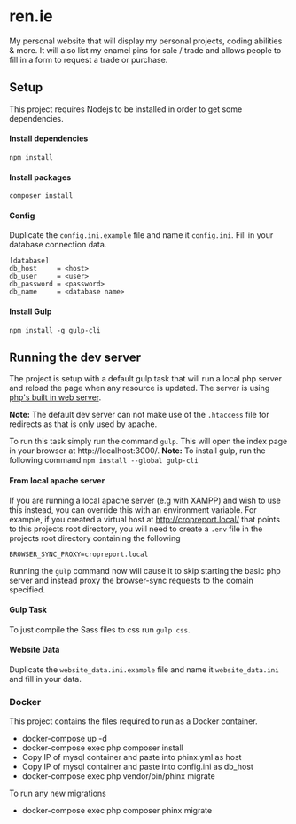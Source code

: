 # ren.ie
My personal website that will display my personal projects, coding abilities & more. It will also list my enamel pins for sale / trade and allows people to fill in a form to request a trade or purchase.

## Setup
This project requires Nodejs to be installed in order to get some dependencies.

#### Install dependencies
```
npm install
```

#### Install packages
```
composer install
```

#### Config
Duplicate the `config.ini.example` file and name it `config.ini`. Fill in your database connection data.
```
[database]
db_host     = <host>
db_user     = <user>
db_password = <password>
db_name     = <database name>
```
#### Install Gulp
```
npm install -g gulp-cli
```

## Running the dev server
The project is setup with a default gulp task that will run a local php server and reload the page when any resource is updated. The server is using [php's built in web server](https://www.php.net/manual/en/features.commandline.webserver.php).

**Note:** The default dev server can not make use of the `.htaccess` file for redirects as that is only used by apache.

To run this task simply run the command `gulp`. This will open the index page in your browser at http://localhost:3000/.
**Note:** To install gulp, run the following command `npm install --global gulp-cli`

#### From local apache server
If you are running a local apache server (e.g with XAMPP) and wish to use this instead, you can override this with an environment variable. For example, if you created a virtual host at http://cropreport.local/ that points to this projects root directory, you will need to create a `.env` file in the projects root directory containing the following
```
BROWSER_SYNC_PROXY=cropreport.local
```
Running the `gulp` command now will cause it to skip starting the basic php server and instead proxy the browser-sync requests to the domain specified.

#### Gulp Task
To just compile the Sass files to css run `gulp css`.

#### Website Data
Duplicate the `website_data.ini.example` file and name it `website_data.ini` and fill in your data.

### Docker
This project contains the files required to run as a Docker container.
 - docker-compose up -d
 - docker-compose exec php composer install
 - Copy IP of mysql container and paste into phinx.yml as host
 - Copy IP of mysql container and paste into config.ini as db_host
 - docker-compose exec php vendor/bin/phinx migrate

To run any new migrations
 - docker-compose exec php composer phinx migrate